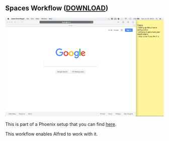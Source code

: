 
## Spaces Workflow ([DOWNLOAD](https://github.com/fabiospampinato/alfred-spaces-workflow/raw/master/spaces.alfredworkflow))

<p align="center">
	<img src="resources/spaces.gif" alt="Space Switcher" style="width:690px">
</p>

This is part of a Phoenix setup that you can find [here](https://github.com/fabiospampinato/phoenix).

This workflow enables Alfred to work with it.
